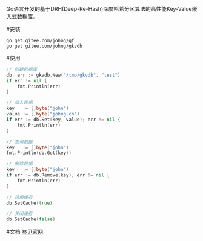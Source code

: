 Go语言开发的基于DRH(Deep-Re-Hash)深度哈希分区算法的高性能Key-Value嵌入式数据库。

#安装
```
go get gitee.com/johng/gf
go get gitee.com/johng/gkvdb
````

#使用
```go
// 创建数据库
db, err := gkvdb.New("/tmp/gkvdb", "test")
if err != nil {
    fmt.Println(err)
}

// 插入数据
key   := []byte("john")
value := []byte("johng.cn")
if err := db.Set(key, value); err != nil {
    fmt.Println(err)
}

// 查询数据
key   := []byte("john")
fmt.Println(db.Get(key))

// 删除数据
key   := []byte("john")
if err := db.Remove(key); err != nil {
    fmt.Println(err)
}

// 启用缓存
db.SetCache(true)

// 关闭缓存
db.SetCache(false)
```


#文档
[参见官网](http://johng.cn/gkvdb/)
